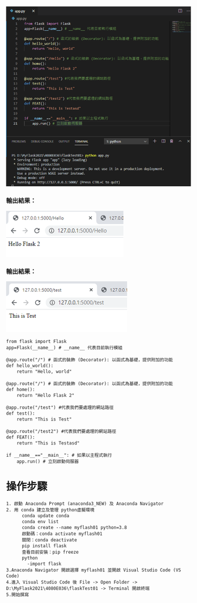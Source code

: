![2.伺服網頁程式設計](https://github.com/ChengHan16/Cs4high_4080E036/blob/master/image/2.%E4%BC%BA%E6%9C%8D%E7%B6%B2%E9%A0%81%E7%A8%8B%E5%BC%8F%E8%A8%AD%E8%A8%88.PNG)

### 輸出結果：
![伺服網頁程式設計-結果1](https://github.com/ChengHan16/Cs4high_4080E036/blob/master/image/2.%E4%BC%BA%E6%9C%8D%E7%B6%B2%E9%A0%81%E7%A8%8B%E5%BC%8F%E8%A8%AD%E8%A8%88-%E7%B5%90%E6%9E%9C1.PNG)

### 輸出結果：
![伺服網頁程式設計-結果2](https://github.com/ChengHan16/Cs4high_4080E036/blob/master/image/2.%E4%BC%BA%E6%9C%8D%E7%B6%B2%E9%A0%81%E7%A8%8B%E5%BC%8F%E8%A8%AD%E8%A8%88-%E7%B5%90%E6%9E%9C2.PNG)
```
from flask import Flask
app=Flask(__name__) # __name__ 代表目前執行模組

@app.route("/") # 函式的裝飾 (Decorator): 以函式為基礎，提供附加的功能
def hello_world():
    return "Hello, world" 

@app.route("/") # 函式的裝飾 (Decorator): 以函式為基礎，提供附加的功能
def home():
    return "Hello Flask 2" 

@app.route("/test") #代表我們要處理的網站路徑
def test():
    return "This is Test"

@app.route("/test2") #代表我們要處理的網站路徑
def FEAT():
    return "This is Testasd"

if __name__=="__main__": # 如果以主程式執行
    app.run() # 立刻啟動伺服器
```
# 操作步驟
```
1. 啟動 Anaconda Prompt (anaconda3_NEW) 及 Anaconda Navigator
2. 用 conda 建立及管理 python虛擬環境
      conda update conda
      conda env list
      conda create --name myflash01 python=3.8
      啟動碼：conda activate myflash01
      關閉：conda deactivate
      pip install flask
      查看目前安裝：pip freeze
      python 
        -import flask 
3.Anaconda Navigator 開啟選擇 myflash01 並開啟 Visual Studio Code (VS Code)
4.進入 Visual Studio Code 後 File -> Open Folder -> D:\MyFlask2021\4080E036\flaskTest01 -> Terminal 開啟終端
5.開始撰寫
```
